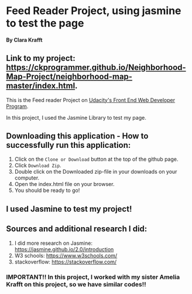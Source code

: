 # Feed Reader Project, using jasmine to test the page
#### By Clara Krafft
## Link to my project: https://ckprogrammer.github.io/Neighborhood-Map-Project/neighborhood-map-master/index.html.

This is the Feed reader Project on [Udacity's Front End Web Developer Program](https://eu.udacity.com/course/front-end-web-developer-nanodegree--nd001).

In this project, I used the Jasmine Library to test my page.

## Downloading this application - How to successfully run this application:
1. Click on the ```Clone or Download``` button at the top of the github page.
2. Click ```Download Zip```.
3. Double click on the Downloaded zip-file in your downloads on your computer.
4. Open the index.html file on your browser.
5. You should be ready to go!

## I used Jasmine to test my project!

## Sources and additional research I did:
1. I did more research on Jasmine: https://jasmine.github.io/2.0/introduction
2. W3 schools: https://www.w3schools.com/
3. stackoverflow: https://stackoverflow.com/

### IMPORTANT!! In this project, I worked with my sister Amelia Krafft on this project, so we have similar codes!!
